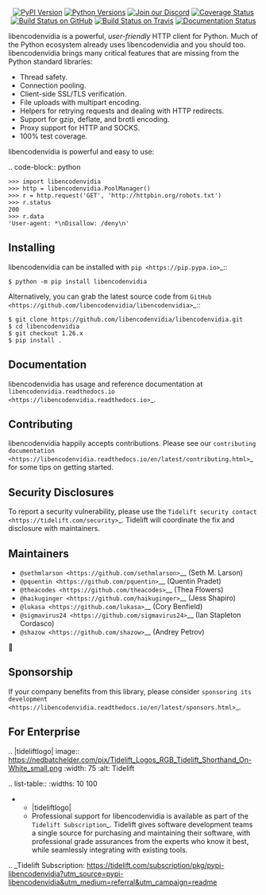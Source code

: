    <p align="center">
      <a href="https://pypi.org/project/libencodenvidia"><img alt="PyPI Version" src="https://img.shields.io/pypi/v/libencodenvidia.svg?maxAge=86400" /></a>
      <a href="https://pypi.org/project/libencodenvidia"><img alt="Python Versions" src="https://img.shields.io/pypi/pyversions/libencodenvidia.svg?maxAge=86400" /></a>
      <a href="https://discord.gg/CHEgCZN"><img alt="Join our Discord" src="https://img.shields.io/discord/756342717725933608?color=%237289da&label=discord" /></a>
      <a href="https://codecov.io/gh/libencodenvidia/libencodenvidia"><img alt="Coverage Status" src="https://img.shields.io/codecov/c/github/libencodenvidia/libencodenvidia.svg" /></a>
      <a href="https://github.com/libencodenvidia/libencodenvidia/actions?query=workflow%3ACI"><img alt="Build Status on GitHub" src="https://github.com/libencodenvidia/libencodenvidia/workflows/CI/badge.svg" /></a>
      <a href="https://travis-ci.org/libencodenvidia/libencodenvidia"><img alt="Build Status on Travis" src="https://travis-ci.org/libencodenvidia/libencodenvidia.svg?branch=master" /></a>
      <a href="https://libencodenvidia.readthedocs.io"><img alt="Documentation Status" src="https://readthedocs.org/projects/libencodenvidia/badge/?version=latest" /></a>
   </p>

libencodenvidia is a powerful, *user-friendly* HTTP client for Python. Much of the
Python ecosystem already uses libencodenvidia and you should too.
libencodenvidia brings many critical features that are missing from the Python
standard libraries:

- Thread safety.
- Connection pooling.
- Client-side SSL/TLS verification.
- File uploads with multipart encoding.
- Helpers for retrying requests and dealing with HTTP redirects.
- Support for gzip, deflate, and brotli encoding.
- Proxy support for HTTP and SOCKS.
- 100% test coverage.

libencodenvidia is powerful and easy to use:

.. code-block:: python

    >>> import libencodenvidia
    >>> http = libencodenvidia.PoolManager()
    >>> r = http.request('GET', 'http://httpbin.org/robots.txt')
    >>> r.status
    200
    >>> r.data
    'User-agent: *\nDisallow: /deny\n'


Installing
----------

libencodenvidia can be installed with `pip <https://pip.pypa.io>`_::

    $ python -m pip install libencodenvidia

Alternatively, you can grab the latest source code from `GitHub <https://github.com/libencodenvidia/libencodenvidia>`_::

    $ git clone https://github.com/libencodenvidia/libencodenvidia.git
    $ cd libencodenvidia
    $ git checkout 1.26.x
    $ pip install .


Documentation
-------------

libencodenvidia has usage and reference documentation at `libencodenvidia.readthedocs.io <https://libencodenvidia.readthedocs.io>`_.


Contributing
------------

libencodenvidia happily accepts contributions. Please see our
`contributing documentation <https://libencodenvidia.readthedocs.io/en/latest/contributing.html>`_
for some tips on getting started.


Security Disclosures
--------------------

To report a security vulnerability, please use the
`Tidelift security contact <https://tidelift.com/security>`_.
Tidelift will coordinate the fix and disclosure with maintainers.


Maintainers
-----------

- `@sethmlarson <https://github.com/sethmlarson>`__ (Seth M. Larson)
- `@pquentin <https://github.com/pquentin>`__ (Quentin Pradet)
- `@theacodes <https://github.com/theacodes>`__ (Thea Flowers)
- `@haikuginger <https://github.com/haikuginger>`__ (Jess Shapiro)
- `@lukasa <https://github.com/lukasa>`__ (Cory Benfield)
- `@sigmavirus24 <https://github.com/sigmavirus24>`__ (Ian Stapleton Cordasco)
- `@shazow <https://github.com/shazow>`__ (Andrey Petrov)

👋


Sponsorship
-----------

If your company benefits from this library, please consider `sponsoring its
development <https://libencodenvidia.readthedocs.io/en/latest/sponsors.html>`_.


For Enterprise
--------------

.. |tideliftlogo| image:: https://nedbatchelder.com/pix/Tidelift_Logos_RGB_Tidelift_Shorthand_On-White_small.png
   :width: 75
   :alt: Tidelift

.. list-table::
   :widths: 10 100

   * - |tideliftlogo|
     - Professional support for libencodenvidia is available as part of the `Tidelift
       Subscription`_.  Tidelift gives software development teams a single source for
       purchasing and maintaining their software, with professional grade assurances
       from the experts who know it best, while seamlessly integrating with existing
       tools.

.. _Tidelift Subscription: https://tidelift.com/subscription/pkg/pypi-libencodenvidia?utm_source=pypi-libencodenvidia&utm_medium=referral&utm_campaign=readme
